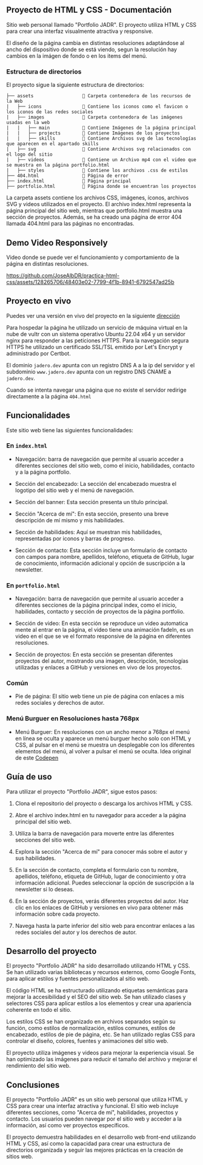 ## Proyecto de HTML y CSS - Documentación

Sitio web personal llamado "Portfolio JADR". El proyecto utiliza HTML y CSS para crear una interfaz visualmente atractiva y responsive.

El diseño de la página cambia en distintas resoluciones adaptándose al ancho del dispositivo donde se está viendo, segun la resolución hay cambios en la imágen de fondo o en los items del menú.

### Estructura de directorios

El proyecto sigue la siguiente estructura de directorios:

```
├── assets                  📁 Carpeta contenedora de los recursos de la Web
|   ├── icons               📁 Contiene los iconos como el favicon o los iconos de las redes sociales
|   ├── images              📁 Carpeta contenedora de las imágenes usadas en la web
|   |   ├── main            📁 Contiene Imágenes de la página principal
|   |   ├── projects        📁 Contiene Imágenes de los proyectos
|   |   ├── skills          📁 Contiene Archivos svg de las tecnologías que aparecen en el apartado skills
|   ├── svg                 📁 Contiene Archivos svg relacionados con el logo del sitio 
|   ├── videos              📁 Contiene un Archivo mp4 con el video que se muestra en la página portfolio.html      
|   ├── styles              📁 Contiene los archivos .css de estilos     
├── 404.html                📄 Página de error
├── index.html              📄 Página principal
├── portfolio.html          📄 Página donde se encuentran los proyectos
```

La carpeta assets contiene los archivos CSS, imágenes, íconos, archivos SVG y videos utilizados en el proyecto. El archivo index.html representa la página principal del sitio web, mientras que portfolio.html muestra una sección de proyectos. Además, se ha creado una página de error 404 llamada 404.html para las páginas no encontradas.

## Demo Video Responsively

Video donde se puede ver el funcionamiento y comportamiento de la página en distintas resoluciones.

https://github.com/JoseAlbDR/practica-html-css/assets/128265706/48403e02-7799-4f1b-8941-6792547ad25b

## Proyecto en vivo

Puedes ver una versión en vivo del proyecto en la siguiente [dirección](https://www.jadero.dev/)

Para hospedar la página he utilizado un servicio de máquina virtual en la nube de vultr con un sistema operativo Ubuntu 22.04 x64 y un servidor nginx para responder a las peticiones HTTPS. Para la navegación segura HTTPS he utilizado un certificado SSL/TSL emitido por Let's Encrypt y administrado por Certbot.

El dominio `jadero.dev` apunta con un registro DNS A a la ip del servidor y el subdominio `www.jadero.dev` apunta con un registro DNS CNAME a `jadero.dev`.

Cuando se intenta navegar una página que no existe el servidor redirige directamente a la página `404.html`

## Funcionalidades

Este sitio web tiene las siguientes funcionalidades:

### En `index.html`

- Navegación: barra de navegación que permite al usuario acceder a diferentes secciones del sitio web, como el inicio, habilidades, contacto y a la página portfolio.

- Sección del encabezado: La sección del encabezado muestra el logotipo del sitio web y el menú de navegación.

- Sección del banner: Esta sección presenta un título principal.

- Sección "Acerca de mí": En esta sección, presento una breve descripción de mí mismo y mis habilidades.

- Sección de habilidades: Aquí se muestran mis habilidades, representadas por iconos y barras de progreso.

- Sección de contacto: Esta sección incluye un formulario de contacto con campos para nombre, apellidos, teléfono, etiqueta de GitHub, lugar de conocimiento, información adicional y opción de suscripción a la newsletter.

### En `portfolio.html`

- Navegación: barra de navegación que permite al usuario acceder a diferentes secciones de la página principal index, como el inicio, habilidades, contacto y sección de proyectos de la página portfolio.

- Sección de video: En esta sección se reproduce un video automatica mente al entrar en la página, el video tiene una animación fadeIn, es un video en el que se ve el formato responsive de la página en diferentes resoluciones.

- Sección de proyectos: En esta sección se presentan diferentes proyectos del autor, mostrando una imagen, descripción, tecnologías utilizadas y enlaces a GitHub y versiones en vivo de los proyectos.

### Común

- Pie de página: El sitio web tiene un pie de página con enlaces a mis redes sociales y derechos de autor.
  
### Menú Burguer en Resoluciones hasta 768px

- Menú Burguer: En resoluciones con un ancho menor a 768px el menú en línea se oculta y aparece un menú burguer hecho solo con HTML y CSS, al pulsar en el menú se muestra un desplegable con los diferentes elementos del menú, al volver a pulsar el menú se oculta. Idea original de este [Codepen](https://codepen.io/alvarotrigo/pen/MWEJEWG)
  
## Guía de uso

Para utilizar el proyecto "Portfolio JADR", sigue estos pasos:

1. Clona el repositorio del proyecto o descarga los archivos HTML y CSS.

2. Abre el archivo index.html en tu navegador para acceder a la página principal del sitio web.

3. Utiliza la barra de navegación para moverte entre las diferentes secciones del sitio web.

4. Explora la sección "Acerca de mí" para conocer más sobre el autor y sus habilidades.

5. En la sección de contacto, completa el formulario con tu nombre, apellidos, teléfono, etiqueta de GitHub, lugar de conocimiento y otra información adicional. Puedes seleccionar la opción de suscripción a la newsletter si lo deseas.

6. En la sección de proyectos, verás diferentes proyectos del autor. Haz clic en los enlaces de GitHub y versiones en vivo para obtener más información sobre cada proyecto.

7. Navega hasta la parte inferior del sitio web para encontrar enlaces a las redes sociales del autor y los derechos de autor.

## Desarrollo del proyecto

El proyecto "Portfolio JADR" ha sido desarrollado utilizando HTML y CSS. Se han utilizado varias bibliotecas y recursos externos, como Google Fonts, para aplicar estilos y fuentes personalizados al sitio web.

El código HTML se ha estructurado utilizando etiquetas semánticas para mejorar la accesibilidad y el SEO del sitio web. Se han utilizado clases y selectores CSS para aplicar estilos a los elementos y crear una apariencia coherente en todo el sitio.

Los estilos CSS se han organizado en archivos separados según su función, como estilos de normalización, estilos comunes, estilos de encabezado, estilos de pie de página, etc. Se han utilizado reglas CSS para controlar el diseño, colores, fuentes y animaciones del sitio web.

El proyecto utiliza imágenes y videos para mejorar la experiencia visual. Se han optimizado las imágenes para reducir el tamaño del archivo y mejorar el rendimiento del sitio web.

## Conclusiones

El proyecto "Portfolio JADR" es un sitio web personal que utiliza HTML y CSS para crear una interfaz atractiva y funcional. El sitio web incluye diferentes secciones, como "Acerca de mí", habilidades, proyectos y contacto. Los usuarios pueden navegar por el sitio web y acceder a la información, así como ver proyectos específicos.

El proyecto demuestra habilidades en el desarrollo web front-end utilizando HTML y CSS, así como la capacidad para crear una estructura de directorios organizada y seguir las mejores prácticas en la creación de sitios web.
